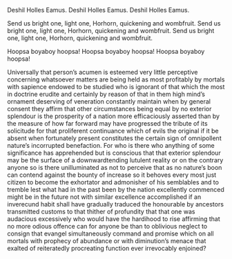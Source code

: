 Deshil Holles Eamus. Deshil Holles Eamus. Deshil Holles Eamus.

Send us bright one, light one, Horhorn, quickening and wombfruit. Send
us bright one, light one, Horhorn, quickening and wombfruit. Send us
bright one, light one, Horhorn, quickening and wombfruit.

Hoopsa boyaboy hoopsa! Hoopsa boyaboy hoopsa! Hoopsa boyaboy hoopsa!

Universally that person’s acumen is esteemed very little perceptive
concerning whatsoever matters are being held as most profitably by
mortals with sapience endowed to be studied who is ignorant of that
which the most in doctrine erudite and certainly by reason of that in
them high mind’s ornament deserving of veneration constantly maintain
when by general consent they affirm that other circumstances being equal
by no exterior splendour is the prosperity of a nation more
efficaciously asserted than by the measure of how far forward may have
progressed the tribute of its solicitude for that proliferent
continuance which of evils the original if it be absent when fortunately
present constitutes the certain sign of omnipollent nature’s incorrupted
benefaction. For who is there who anything of some significance has
apprehended but is conscious that that exterior splendour may be the
surface of a downwardtending lutulent reality or on the contrary anyone
so is there unilluminated as not to perceive that as no nature’s boon
can contend against the bounty of increase so it behoves every most just
citizen to become the exhortator and admonisher of his semblables and to
tremble lest what had in the past been by the nation excellently
commenced might be in the future not with similar excellence
accomplished if an inverecund habit shall have gradually traduced the
honourable by ancestors transmitted customs to that thither of
profundity that that one was audacious excessively who would have the
hardihood to rise affirming that no more odious offence can for anyone
be than to oblivious neglect to consign that evangel simultaneously
command and promise which on all mortals with prophecy of abundance or
with diminution’s menace that exalted of reiteratedly procreating
function ever irrevocably enjoined?
